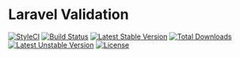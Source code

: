 # Laravel Validation

[![StyleCI](https://styleci.io/repos/59241241/shield?style=flat)](https://styleci.io/repos/59241241)
[![Build Status](https://travis-ci.org/samrap/laravel-validation.svg?branch=master)](https://travis-ci.org/samrap/laravel-validation)
[![Latest Stable Version](https://poser.pugx.org/samrap/laravel-validation/v/stable)](https://packagist.org/packages/samrap/laravel-validation)
[![Total Downloads](https://poser.pugx.org/samrap/laravel-validation/downloads)](https://packagist.org/packages/samrap/laravel-validation)
[![Latest Unstable Version](https://poser.pugx.org/samrap/laravel-validation/v/unstable)](https://packagist.org/packages/samrap/laravel-validation)
[![License](https://poser.pugx.org/samrap/laravel-validation/license)](https://packagist.org/packages/samrap/laravel-validation)
